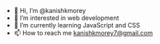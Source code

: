 - 👋 Hi, I’m @kanishkmorey
- 👀 I’m interested in web development
- 🌱 I’m currently learning JavaScript and CSS
- 📫 How to reach me kanishkmorey7@gmail.com

<!---
kanishkmorey/kanishkmorey is a ✨ special ✨ repository because its `README.md` (this file) appears on your GitHub profile.
You can click the Preview link to take a look at your changes.
--->
